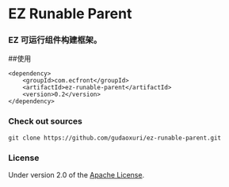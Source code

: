 EZ Runable Parent
===
### EZ 可运行组件构建框架。

##使用

    <dependency>
        <groupId>com.ecfront</groupId>
        <artifactId>ez-runable-parent</artifactId>
        <version>0.2</version>
    </dependency>

### Check out sources
`git clone https://github.com/gudaoxuri/ez-runable-parent.git`

### License

Under version 2.0 of the [Apache License][].

[Apache License]: http://www.apache.org/licenses/LICENSE-2.0

